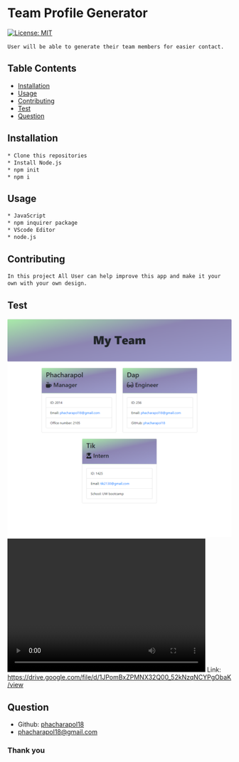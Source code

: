 # Team Profile Generator 
[![License: MIT](https://img.shields.io/badge/License-MIT-yellow.svg)](https://opensource.org/licenses/MIT)
    
    User will be able to generate their team members for easier contact.
## Table Contents
  - [Installation](#installation)
  - [Usage](#usage)
  - [Contributing](#contributing)
  - [Test](#test)
  - [Question](#question)
<a name="installation"></a>
## Installation
    * Clone this repositories
    * Install Node.js
    * npm init
    * npm i
<a name="usage"></a>
## Usage
    * JavaScript
    * npm inquirer package
    * VScode Editor
    * node.js
    
   

<a name="contributing"></a>
## Contributing
    In this project All User can help improve this app and make it your own with your own design.
<a name="test"></a>
## Test
![screen](images-videos/samplePage.png)
<video  width="445" height="300" controls
 src="images-videos/demo.mp4" type="video/mp4">
</video>
Link: https://drive.google.com/file/d/1JPomBxZPMNX32Q00_52kNzqNCYPgObaK/view
<a name="question"></a>
## Question
- Github: [phacharapol18](https://github.com/phacharapol18)
- <a href = "mailto:phacharapol18@gmail.com" target = "_blank">phacharapol18@gmail.com</a>
### Thank you